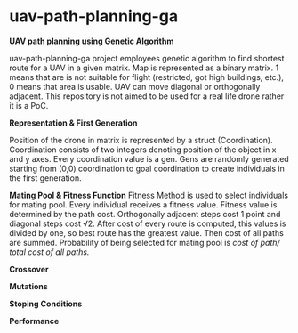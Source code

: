 # uav-path-planning-ga
**UAV path planning using Genetic Algorithm**

uav-path-planning-ga project employees genetic algorithm to find shortest route for a UAV in a given matrix. 
Map is represented as a binary matrix. 1 means that are is not suitable for flight (restricted, got high buildings, etc.), 0 means that area is usable. UAV can move diagonal or orthogonally adjacent. This repository is not aimed to be used for a real life drone rather it is a PoC. 


**Representation & First Generation**

Position of the drone in matrix is represented by a struct (Coordination). Coordination consists of two integers denoting position of the object in x and y axes. Every coordination value is a gen. Gens are randomly  generated  starting from (0,0) coordination to goal coordination to create individuals in the first generation. 

**Mating Pool & Fitness Function**
Fitness Method is used to select individuals for mating pool. Every individual receives a fitness value. Fitness value is determined by the path cost. Orthogonally adjacent steps cost 1 point and diagonal steps cost √2. After  cost of every route is computed, this values is divided by one, so best route has the greatest value.  Then cost of all paths are summed. Probability of being selected for mating pool is *cost of path/ total cost of all paths.*


**Crossover**

**Mutations**

**Stoping Conditions**

**Performance**
